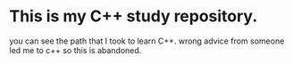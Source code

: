 ﻿# This is my C++ study repository.
you can see the path that I took to learn C++.
wrong advice from someone led me to c++ so this is abandoned.
